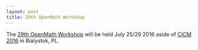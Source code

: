 ```yaml
---
layout: post
title: 29th OpenMath Workshop
---
```

The  [29th OpenMath Workshop](http://www.cicm-conference.org/2016/cicm.php?event=openmath) will be held  July 25/29 2016 aside of [CICM 2016](http://www.cicm-conference.org/2016) in Bialystok, PL.

